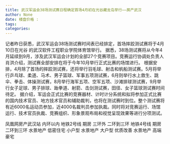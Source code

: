 ```yaml
---
title: 武汉军运会38场测试赛日程确定首场4月初在光谷藏龙岛举行——房产武汉
author: None
date: 楼盘价格 : 
tags: 
categories: 
---
```

                        
<!-- more -->
记者昨日获悉，武汉军运会38场测试赛时间表已经排定，首场摔跤测试赛将于4月10日在光谷
的武汉软件工程职业学院体育馆举行。
据悉，38场测试赛将从今年4月延续到9月，涉及武汉军运会计划的全部27个竞赛项目。竞赛运行协调处负责人肖洪介绍，测试赛全部安排在将于今年10月举行正式比赛的场馆进行。
根据安排，4月除了首场的摔跤测试赛，还将举行羽毛球、射击和帆船测试赛。5月将举行乒乓球、柔道、马术、男子篮球、军事五项测试赛，6月则举行水上救生、跳伞、拳击、体操测试赛，8月举行海军五项、空军五项、沙滩排球测试赛，9月举行女子足球、男子排球、跆拳道、射箭、击剑测试赛，田径、女子篮球测试赛时间待定。
据介绍，军运会正式比赛的竞赛器材、计时计分系统和拟将参加正式比赛的国内技术官员、地方技术官员和辅助裁判，也将在测试赛时到位。整个测试赛将有近6000名运动员参加，近4000名裁判员参加执裁。同时将对竞赛运行、场馆运行、技术官员执裁、竞赛组织、形象景观布局和视觉呈现效果等进行分项测试。
                        
                        
                        
                        
                                        
                    
                    
                
                    
                    
                    
                
                    
                
凤凰网房产武汉站
内环以内 地铁2号线
期房 三环外
二环到三环 地铁4号线
期房 二环到三环
水景地产 低密住宅
小户型 水景地产
大户型 优质改善
水景地产 高端豪宅
	                        
	                    
	                        
	                    
